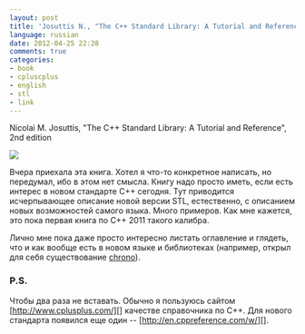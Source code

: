 ```yaml
---
layout: post
title: 'Josuttis N., "The C++ Standard Library: A Tutorial and Reference", 2nd edition'
language: russian
date: 2012-04-25 22:28
comments: true
categories: 
- book
- cpluscplus
- english
- stl
- link
---
```

Nicolai M. Josuttis, "The C++ Standard Library: A Tutorial and Reference", 2nd edition

<a href="http://www.amazon.co.uk/gp/product/0321623215/ref=as_li_tf_il?ie=UTF8&tag=prodiy-21&linkCode=as2&camp=1634&creative=6738&creativeASIN=0321623215"><img border="0" src="http://ws.assoc-amazon.co.uk/widgets/q?_encoding=UTF8&Format=_SL160_&ASIN=0321623215&MarketPlace=GB&ID=AsinImage&WS=1&tag=prodiy-21&ServiceVersion=20070822" ></a><img src="http://www.assoc-amazon.co.uk/e/ir?t=prodiy-21&l=as2&o=2&a=0321623215" width="1" height="1" border="0" alt="" style="border:none !important; margin:0px !important;" />

Вчера приехала эта книга. Хотел я что-то конкретное написать, но передумал, ибо в этом нет смысла. Книгу надо просто иметь, если есть интерес в новом стандарте C++ сегодня. Тут приводится исчерпывающее описание новой версии STL, естественно, с описанием новых возможностей самого языка. Много примеров. Как мне кажется, это пока первая книга по C++ 2011 такого калибра.

Лично мне пока даже просто интересно листать оглавление и глядеть, что и как вообще есть в новом языке и библиотеках (например, открыл для себя существование [chrono][]).

[chrono]: http://en.cppreference.com/w/cpp/chrono

### P.S.

Чтобы два раза не вставать. Обычно я пользуюсь сайтом [http://www.cplusplus.com/][] качестве справочника по C++. Для нового стандарта появился еще один -- [http://en.cppreference.com/w/][].

[http://www.cplusplus.com/]: http://www.cplusplus.com/
[http://en.cppreference.com/w/]: http://en.cppreference.com/w/
